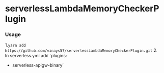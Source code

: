 # serverlessLambdaMemoryCheckerPlugin

### Usage

1.`yarn add https://github.com/vinays57/serverlessLambdaMemoryCheckerPlugin.git`
2. In serverless.yml add 
   `plugins:
  - serverless-apigw-binary`
  
